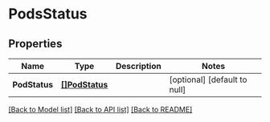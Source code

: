 # PodsStatus

## Properties
Name | Type | Description | Notes
------------ | ------------- | ------------- | -------------
**PodStatus** | [**[]PodStatus**](PodStatus.md) |  | [optional] [default to null]

[[Back to Model list]](../README.md#documentation-for-models) [[Back to API list]](../README.md#documentation-for-api-endpoints) [[Back to README]](../README.md)


